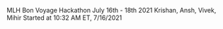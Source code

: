 MLH Bon Voyage Hackathon
July 16th - 18th 2021
Krishan, Ansh, Vivek, Mihir
Started at 10:32 AM ET, 7/16/2021